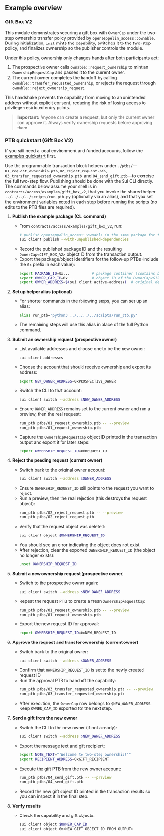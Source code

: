## Example overview

### Gift Box V2

This module demonstrates securing a gift box with `OwnerCap` under the two-step ownership transfer policy provided by `openzeppelin_access::ownable`. During initialization, `init` mints the capability, switches it to the two-step policy, and finalizes ownership so the publisher controls the module.

Under this policy, ownership only changes hands after both participants act:

1. The prospective owner calls `ownable::request_ownership` to mint an `OwnershipRequestCap` and passes it to the current owner.
2. The current owner completes the handoff by calling `ownable::transfer_requested_ownership`, or rejects the request through `ownable::reject_ownership_request`.

This handshake prevents the capability from moving to an unintended address without explicit consent, reducing the risk of losing access to privilege-restricted entry points.

> **Important:** Anyone can create a request, but only the current owner can approve it. Always verify ownership requests before approving them.

### PTB quickstart (Gift Box V2)

If you still need a local environment and funded accounts, follow the [examples quickstart](../../EXAMPLES.md#quickstart-localnet-setup) first.

Use the programmable transaction block helpers under `./ptbs/`—`01_request_ownership.ptb`, `02_reject_request.ptb`, `03_transfer_requested_ownership.ptb`, and `04_send_gift.ptb`—to exercise the full two-step flow. Publishing should be done with the Sui CLI directly. The commands below assume your shell is in `contracts/access/examples/gift_box_v2`, that you invoke the shared helper `../../../../scripts/run_ptb.py` (optionally via an alias), and that you set the environment variables noted in each step before running the scripts (no edits to the PTB files are required).

1. **Publish the example package (CLI command)**
   - From `contracts/access/examples/gift_box_v2`, run:
     ```bash
     # publish openzeppelin_access::ownable in the same package for testing purposes
     sui client publish --with-unpublished-dependencies
     ```
   - Record the published package ID and the resulting `OwnerCap<GIFT_BOX_V2>` object ID from the transaction output.
   - Export the package/object identifiers for the follow-up PTBs (include the `0x` prefix in each value):
     ```bash
     export PACKAGE_ID=0x...          # package container (contains both ownable and gift_box_v2)
     export OWNER_CAP_ID=0x...        # object ID of the OwnerCap<GIFT_BOX_V2>
     export OWNER_ADDRESS=$(sui client active-address)  # original deployer/owner account
     ```

2. **Set up helper alias (optional)**
   - For shorter commands in the following steps, you can set up an alias:
     ```bash
     alias run_ptb='python3 ../../../../scripts/run_ptb.py'
     ```
   - The remaining steps will use this alias in place of the full Python command.

3. **Submit an ownership request (prospective owner)**
   - List available addresses and choose one to be the new owner:
     ```bash
     sui client addresses
     ```
   - Choose the account that should receive ownership and export its address:
     ```bash
     export NEW_OWNER_ADDRESS=0xPROSPECTIVE_OWNER
     ```
   - Switch the CLI to that account:
     ```bash
     sui client switch --address $NEW_OWNER_ADDRESS
     ```
   - Ensure `OWNER_ADDRESS` remains set to the current owner and run a preview, then the real request:
     ```bash
     run_ptb ptbs/01_request_ownership.ptb -- --preview
     run_ptb ptbs/01_request_ownership.ptb
     ```
   - Capture the `OwnershipRequestCap` object ID printed in the transaction output and export it for later steps:
     ```bash
     export OWNERSHIP_REQUEST_ID=0xREQUEST_ID
     ```

4. **Reject the pending request (current owner)**
   - Switch back to the original owner account:
     ```bash
     sui client switch --address $OWNER_ADDRESS
     ```
   - Ensure `OWNERSHIP_REQUEST_ID` still points to the request you want to reject.
   - Run a preview, then the real rejection (this destroys the request object):
     ```bash
     run_ptb ptbs/02_reject_request.ptb -- --preview
     run_ptb ptbs/02_reject_request.ptb
     ```
   - Verify that the request object was deleted:
     ```bash
     sui client object $OWNERSHIP_REQUEST_ID
     ```
   - You should see an error indicating the object does not exist
   - After rejection, clear the exported `OWNERSHIP_REQUEST_ID` (the object no longer exists):
     ```bash
     unset OWNERSHIP_REQUEST_ID
     ```

5. **Submit a new ownership request (prospective owner)**
   - Switch to the prospective owner again:
     ```bash
     sui client switch --address $NEW_OWNER_ADDRESS
     ```
   - Repeat the request PTB to create a fresh `OwnershipRequestCap`:
     ```bash
     run_ptb ptbs/01_request_ownership.ptb -- --preview
     run_ptb ptbs/01_request_ownership.ptb
     ```
   - Export the new request ID for approval:
     ```bash
     export OWNERSHIP_REQUEST_ID=0xNEW_REQUEST_ID
     ```

6. **Approve the request and transfer ownership (current owner)**
   - Switch back to the original owner:
     ```bash
     sui client switch --address $OWNER_ADDRESS
     ```
   - Confirm that `OWNERSHIP_REQUEST_ID` is set to the newly created request ID.
   - Run the approval PTB to hand off the capability:
     ```bash
     run_ptb ptbs/03_transfer_requested_ownership.ptb -- --preview
     run_ptb ptbs/03_transfer_requested_ownership.ptb
     ```
   - After execution, the `OwnerCap` now belongs to `$NEW_OWNER_ADDRESS`. Keep `OWNER_CAP_ID` exported for the next step.

7. **Send a gift from the new owner**
   - Switch the CLI to the new owner (if not already):
     ```bash
     sui client switch --address $NEW_OWNER_ADDRESS
     ```
   - Export the message text and gift recipient:
     ```bash
     export NOTE_TEXT="'Welcome to two-step ownership!'"
     export RECIPIENT_ADDRESS=0xGIFT_RECIPIENT
     ```
   - Execute the gift PTB from the new owner account:
     ```bash
     run_ptb ptbs/04_send_gift.ptb -- --preview
     run_ptb ptbs/04_send_gift.ptb
     ```
   - Record the new gift object ID printed in the transaction results so you can inspect it in the final step.

8. **Verify results**
   - Check the capability and gift objects:
     ```bash
     sui client object $OWNER_CAP_ID
     sui client object 0x<NEW_GIFT_OBJECT_ID_FROM_OUTPUT>
     ```

